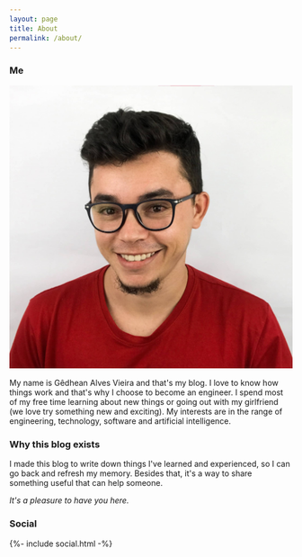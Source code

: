 ```yaml
---
layout: page
title: About
permalink: /about/
---
```


### Me

<!-- ![](/assets/images/perfil-min.jpg) -->

<img class="my-img" src="/assets/images/perfil.jpg" alt="Gêdhean Alves Vieira Image">

My name is Gêdhean Alves Vieira and that's my blog. I love to know how things work and that's why I choose to become an engineer.
I spend most of my free time learning about new things or going out with my girlfriend (we love try something new and exciting). My interests are in the range of engineering, technology, software and artificial intelligence.

### Why this blog exists

I made this blog to write down things I've learned and experienced, so I can go back and refresh my memory.
Besides that, it's a way to share something useful that can help someone.

*It's a pleasure to have you here.*

### Social

<div>
{%- include social.html -%}
</div>

